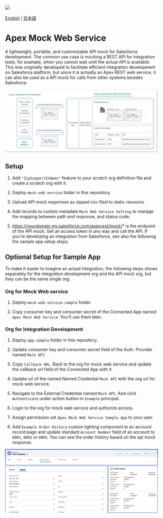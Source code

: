 ![](https://img.shields.io/badge/coverage-100%25-brightgreen.svg)

[English](README.md) | [日本語](README.ja.md)

# Apex Mock Web Service

A lightweight, portable, and customizable API mock for Salesforce development. The common use case is mocking a REST API for integration tests, for example, when you cannot wait until the actual API is available. This was originally developed to facilitate efficient integration development on Salesforce platform, but since it is actually an Apex REST web service, it can also be used as a API mock for calls from other systems besides Salesforce.

![](img/overview.png)

## Setup

1. Add `"ZipSupportInApex"` feature to your scratch org definition file and create a scratch org with it.

2. Deploy `mock-web-service` folder in this repository.

3. Upload API mock responses as zipped csv filed to static resource.

4. Add records to custom metadata `Mock Web Service Setting` to manage the mapping between path and response, and status code.

5. https://yourdomain.my.salesforce.com/apexrest/mock/* is the endpoint of the API mock. Get an access token in any way and call the API. If you're developing an integration from Salesforce, see also the following the sample app setup steps.

## Optional Setup for Sample App
To make it easier to imagine an actual integration, the following steps shows separately for the integration development org and the API mock org, but they can be the same single org.

### Org for Mock Web service

1. Deploy `mock-web-service-sample` folder.

2. Copy consumer key and consumer secret of the Connected App named `Apex Mock Web Service`. You'll use them later.

### Org for Integration Development

1. Deploy `app-sample` folder in this repository.

2. Update consumer key and consumer secret field of the Auth. Provider named `Mock API`.

3. Copy `Callback URL`. Back to the org for mock web service and update the callback url field of the Connected App with it.

4. Update url of the named Named Credential `Mock API` with the org url for mock web service.

5. Navigate to the External Credential named `Mock API`. And click `Authenticate` under action button in `Example` principal.

6. Login to the org for mock web service and authorize access.

7. Assign permission set `Apex Mock Web Service Sample App` to your user.

8. Add `Example Order History` custom lighting component to an account record page and update standard `Account Number` field of an account to `0001`, `0002` or `0003`. You can see the order history based on the api mock response.

![](img/account_detail.png)
